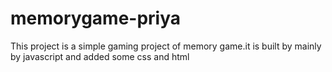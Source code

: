 # memorygame-priya
This project is a simple gaming project of memory game.it is built by mainly by  javascript and added some css and html
